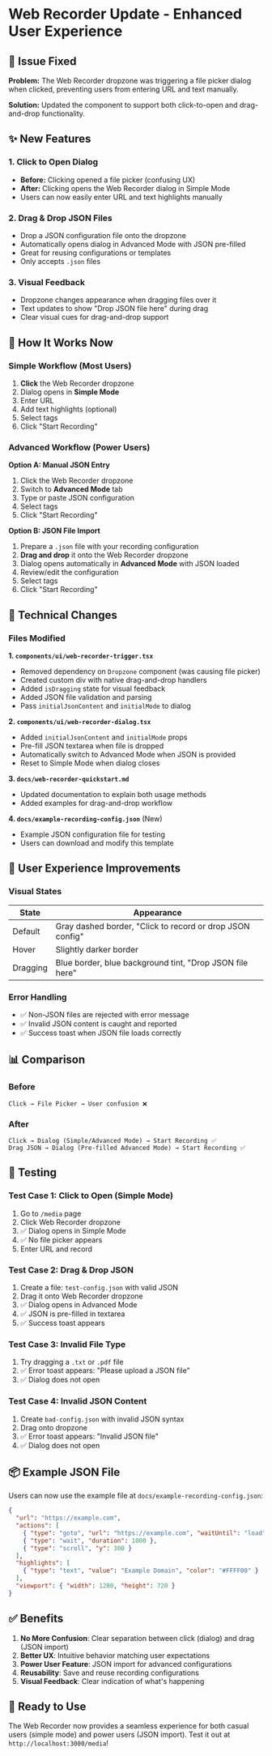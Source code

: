 # Web Recorder Update - Enhanced User Experience

## 🎯 Issue Fixed

**Problem:** The Web Recorder dropzone was triggering a file picker dialog when clicked, preventing users from entering URL and text manually.

**Solution:** Updated the component to support both click-to-open and drag-and-drop functionality.

## ✨ New Features

### 1. Click to Open Dialog

- **Before:** Clicking opened a file picker (confusing UX)
- **After:** Clicking opens the Web Recorder dialog in Simple Mode
- Users can now easily enter URL and text highlights manually

### 2. Drag & Drop JSON Files

- Drop a JSON configuration file onto the dropzone
- Automatically opens dialog in Advanced Mode with JSON pre-filled
- Great for reusing configurations or templates
- Only accepts `.json` files

### 3. Visual Feedback

- Dropzone changes appearance when dragging files over it
- Text updates to show "Drop JSON file here" during drag
- Clear visual cues for drag-and-drop support

## 📝 How It Works Now

### Simple Workflow (Most Users)

1. **Click** the Web Recorder dropzone
2. Dialog opens in **Simple Mode**
3. Enter URL
4. Add text highlights (optional)
5. Select tags
6. Click "Start Recording"

### Advanced Workflow (Power Users)

**Option A: Manual JSON Entry**

1. Click the Web Recorder dropzone
2. Switch to **Advanced Mode** tab
3. Type or paste JSON configuration
4. Select tags
5. Click "Start Recording"

**Option B: JSON File Import**

1. Prepare a `.json` file with your recording configuration
2. **Drag and drop** it onto the Web Recorder dropzone
3. Dialog opens automatically in **Advanced Mode** with JSON loaded
4. Review/edit the configuration
5. Select tags
6. Click "Start Recording"

## 🔧 Technical Changes

### Files Modified

**1. `components/ui/web-recorder-trigger.tsx`**

- Removed dependency on `Dropzone` component (was causing file picker)
- Created custom div with native drag-and-drop handlers
- Added `isDragging` state for visual feedback
- Added JSON file validation and parsing
- Pass `initialJsonContent` and `initialMode` to dialog

**2. `components/ui/web-recorder-dialog.tsx`**

- Added `initialJsonContent` and `initialMode` props
- Pre-fill JSON textarea when file is dropped
- Automatically switch to Advanced Mode when JSON is provided
- Reset to Simple Mode when dialog closes

**3. `docs/web-recorder-quickstart.md`**

- Updated documentation to explain both usage methods
- Added examples for drag-and-drop workflow

**4. `docs/example-recording-config.json`** (New)

- Example JSON configuration file for testing
- Users can download and modify this template

## 🎨 User Experience Improvements

### Visual States

| State    | Appearance                                                |
| -------- | --------------------------------------------------------- |
| Default  | Gray dashed border, "Click to record or drop JSON config" |
| Hover    | Slightly darker border                                    |
| Dragging | Blue border, blue background tint, "Drop JSON file here"  |

### Error Handling

- ✅ Non-JSON files are rejected with error message
- ✅ Invalid JSON content is caught and reported
- ✅ Success toast when JSON file loads correctly

## 📊 Comparison

### Before

```
Click → File Picker → User confusion ❌
```

### After

```
Click → Dialog (Simple/Advanced Mode) → Start Recording ✅
Drag JSON → Dialog (Pre-filled Advanced Mode) → Start Recording ✅
```

## 🧪 Testing

### Test Case 1: Click to Open (Simple Mode)

1. Go to `/media` page
2. Click Web Recorder dropzone
3. ✅ Dialog opens in Simple Mode
4. ✅ No file picker appears
5. Enter URL and record

### Test Case 2: Drag & Drop JSON

1. Create a file: `test-config.json` with valid JSON
2. Drag it onto Web Recorder dropzone
3. ✅ Dialog opens in Advanced Mode
4. ✅ JSON is pre-filled in textarea
5. ✅ Success toast appears

### Test Case 3: Invalid File Type

1. Try dragging a `.txt` or `.pdf` file
2. ✅ Error toast appears: "Please upload a JSON file"
3. ✅ Dialog does not open

### Test Case 4: Invalid JSON Content

1. Create `bad-config.json` with invalid JSON syntax
2. Drag onto dropzone
3. ✅ Error toast appears: "Invalid JSON file"
4. ✅ Dialog does not open

## 📦 Example JSON File

Users can now use the example file at `docs/example-recording-config.json`:

```json
{
  "url": "https://example.com",
  "actions": [
    { "type": "goto", "url": "https://example.com", "waitUntil": "load" },
    { "type": "wait", "duration": 1000 },
    { "type": "scroll", "y": 300 }
  ],
  "highlights": [
    { "type": "text", "value": "Example Domain", "color": "#FFFF00" }
  ],
  "viewport": { "width": 1280, "height": 720 }
}
```

## ✅ Benefits

1. **No More Confusion**: Clear separation between click (dialog) and drag (JSON import)
2. **Better UX**: Intuitive behavior matching user expectations
3. **Power User Feature**: JSON import for advanced configurations
4. **Reusability**: Save and reuse recording configurations
5. **Visual Feedback**: Clear indication of what's happening

## 🚀 Ready to Use

The Web Recorder now provides a seamless experience for both casual users (simple mode) and power users (JSON import). Test it out at `http://localhost:3000/media`!
